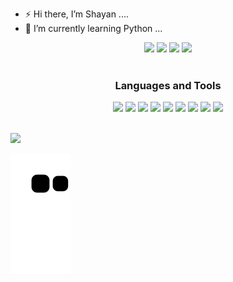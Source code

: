 - ⚡ Hi there, I’m Shayan ....
- 🌱 I’m currently learning Python ...

<p align="center">
  <img height="50%" width="auto" src ="https://github-readme-stats.vercel.app/api?username=13shayan82&count_private=true&show_icons=true&theme=tokyonight">
  <img height="50%" width="auto" src ="https://github-readme-stats.vercel.app/api/top-langs/?username=13shayan82&langs_count=10&layout=compact&theme=tokyonight">
  <img src ="https://github-readme-streak-stats.herokuapp.com/?user=13shayan82&theme=tokyonight">
  <img src ="https://spotify-recently-played-readme.vercel.app/api?user=4h86kvn0oq4b2irftxds2c3ob">
  <br>
  <br>
</p>

<h3 align="center">Languages and Tools</h3>

<p align="center">
  <img src ="https://img.shields.io/badge/flask-%23000.svg?style=for-the-badge&logo=flask&logoColor=white">
  <img src ="https://img.shields.io/badge/python-3670A0?style=for-the-badge&logo=python&logoColor=ffdd54">
  <img src ="https://img.shields.io/badge/-selenium-%43B02A?style=for-the-badge&logo=selenium&logoColor=white">
  <img src ="https://img.shields.io/badge/FastAPI-005571?style=for-the-badge&logo=fastapi">
  <img src ="https://img.shields.io/badge/Microsoft%20SQL%20Sever-CC2927?style=for-the-badge&logo=microsoft%20sql%20server&logoColor=white">
  <img src ="https://img.shields.io/badge/pycharm-143?style=for-the-badge&logo=pycharm&logoColor=black&color=black&labelColor=green">
  <img src ="https://img.shields.io/badge/-Stackoverflow-FE7A16?style=for-the-badge&logo=stack-overflow&logoColor=white">
  <img src ="https://img.shields.io/badge/Windows-0078D6?style=for-the-badge&logo=windows&logoColor=white">
  <img src ="https://img.shields.io/badge/Kali-268BEE?style=for-the-badge&logo=kalilinux&logoColor=white">
  <br>
  <br>
</p>



![](https://komarev.com/ghpvc/?username=13shayan82&style=flat&color=blue)





![GitHub Snake dark](https://github.com/13shayan82/13shayan82/blob/output/github-contribution-grid-snake.svg#gh-dark-mode-only)
